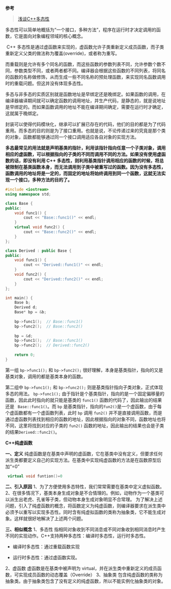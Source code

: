 **参考**

> [浅谈C++多态性](https://blog.csdn.net/hackbuteer1/article/details/7475622)

​		多态性可以简单地概括为“一个接口，多种方法”，程序在运行时才决定调用的函数，它是面向对象编程领域的核心概念。

​		C++ 多态性是通过虚函数来实现的，虚函数允许子类重新定义成员函数，而子类重新定义父类的做法称为覆盖(override)，或者称为重写。

​		而重载则是允许有多个同名的函数，而这些函数的参数列表不同，允许参数个数不同，参数类型不同，或者两者都不同。编译器会根据这些函数的不同列表，将同名的函数的名称做修饰，从而生成一些不同名称的预处理函数，来实现同名函数调用时的重载问题。但这并没有体现多态性。

​		多态与非多态的实质区别就是函数地址是早绑定还是晚绑定。如果函数的调用，在编译器编译期间就可以确定函数的调用地址，并生产代码，是静态的，就是说地址是早绑定的。而如果函数调用的地址不能在编译期间确定，需要在运行时才确定，这就属于晚绑定。

​		封装可以使得代码模块化，继承可以扩展已存在的代码，他们的目的都是为了代码重用。而多态的目的则是为了接口重用。也就是说，不论传递过来的究竟是那个类的对象，函数都能够通过同一个接口调用适应各自对象的实现方法。

​		**多态最常见的用法就是声明基类的指针，利用该指针指向任意一个子类对象，调用相应的虚函数，可以根据指向的子类的不同而调用不同的方法。如果没有使用虚函数的话，即没有利用 C++ 多态性，则利用基类指针调用相应的函数的时候，将总被限制在基类函数本身，而无法调用到子类中被重写过的函数。因为没有多态性，函数调用的地址将是一定的，而固定的地址将始终调用到同一个函数，这就无法实现一个接口，多种方法的目的了。**

```c++
#include <iostream>
using namespace std;

class Base {
public:
    void func1() {
        cout << "Base::func1()" << endl;
    }
    virtual void func2() {
        cout << "Base::func2()" << endl;
    }
};

class Derived : public Base {
public:
    void func1() {
        cout << "Derived::func1()" << endl;
    }
    void func2() {
        cout << "Derived::func2()" << endl;
    }
};

int main() {
    Base b;
    Derived d;
    Base* bp = &b;
    
    bp->func1();  // Base::func1()
    bp->func2();  // Base::func2()
    
    bp = &d;
    bp->func1();  // Base::func1()
    bp->func2();  // Derived::func2()
    
    return 0;
}
```

第一组 `bp->func1();` 和 `bp->func2();` 很好理解，本身是基类指针，指向的又是基类对象，调用的都是基类本身的函数。

第二组中 `bp->func1();` 和 `bp->func2();` 则是基类指针指向子类对象，正式体现多态的用法。 `bp->func1();` 由于指针是个基类指针，指向的是一个固定偏移量的函数，因此此时指向的就只能是基类的 `func1()` 函数的代码了，因此输出的结果还是 ` Base::func1()`。而 `bp` 是基类指针，指向的`fun2()`是一个虚函数，由于每个虚函数都有一个虚函数列表，此时 `bp` 调用 `fun2()` 并不是直接调用函数，而是通过虚函数列表找到相应的函数的地址，因此根据指向的对象不同，函数地址也将不同，这里将找到对应的子类的 `fun2()` 函数的地址，因此输出的结果也会是子类的结果`Derived::func2()`。

**C++纯虚函数**

**一、定义**
  纯虚函数是在基类中声明的虚函数，它在基类中没有定义，但要求任何派生类都要定义自己的实现方法。在基类中实现纯虚函数的方法是在函数原型后加“=0” 

```c++
 virtual void funtion()=0 
```

**二、引入原因**
   1、为了方便使用多态特性，我们常常需要在基类中定义虚拟函数。 
   2、在很多情况下，基类本身生成对象是不合情理的。例如，动物作为一个基类可以派生出老虎、孔雀等子类，但动物本身生成对象明显不合常理。 
  为了解决上述问题，引入了纯虚函数的概念，将函数定义为纯虚函数，则编译器要求在派生类中必须予以重写以实现多态性。同时含有纯虚拟函数的类称为抽象类，它不能生成对象。这样就很好地解决了上述两个问题。

**三、相似概念**
   1、多态性
  指相同对象收到不同消息或不同对象收到相同消息时产生不同的实现动作。C++支持两种多态性：编译时多态性，运行时多态性。 

- 编译时多态性：通过重载函数实现

- 运行时多态性：通过虚函数实现。 

2、虚函数 
虚函数是在基类中被声明为 virtual，并在派生类中重新定义的成员函数，可实现成员函数的动态覆盖（Override）
3、抽象类 
包含纯虚函数的类称为抽象类。由于抽象类包含了没有定义的纯虚函数，所以不能实例化抽象类的对象。

